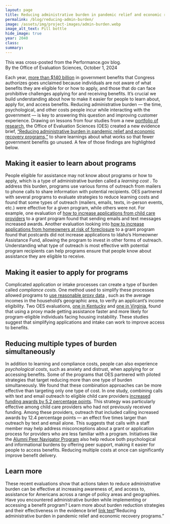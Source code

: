 ```yaml
---
layout: page	
title: Reducing administrative burden in pandemic relief and economic recovery programs
permalink: /blog/reducing-admin-burden/	
image: /assets/img/project-images/admin-burden.webp
image_alt_text: Pill bottle
hide_image: true
year: 2040
class:	
summary: 	
---
```

This was cross-posted from the Performance.gov blog.
<br>By the Office of Evaluation Sciences, October 1, 2024

Each year, <a class="usa-link usa-link--external" href="https://www.whitehouse.gov/omb/briefing-room/2024/07/17/making-government-programs-easier-to-access/">more than $140 billion</a> in government benefits that Congress authorizes goes unclaimed because individuals are not aware of what benefits they are eligible for or how to apply, and those that do can face prohibitive challenges applying for and receiving benefits. It’s crucial we build understanding about how to make it easier for people to learn about, apply for, and access benefits. Reducing administrative burden — the time, psychological, and other costs people incur while interacting with the government — is key to answering this question and improving customer experience. Drawing on lessons from four studies from a new <a href="https://oes.gsa.gov/pandemic-relief-economic-recovery/">portfolio of research</a>, the Office of Evaluation Sciences (OES) created a new evidence brief, <a href="https://oes.gsa.gov/assets/files/Learning-what-works-to-reduce-administrative-burden.pdf">“Reducing administrative burden in pandemic relief and economic recovery programs,”</a> to share learnings about what works so that fewer government benefits go unused. A few of those findings are highlighted below.

## Making it easier to learn about programs
People eligible for assistance may not know about programs or how to apply, which is a type of administrative burden called a <i>learning cost</i> . To address this burden, programs use various forms of outreach from mailers to phone calls to share information with potential recipients. OES partnered with several programs to evaluate strategies to reduce learning costs and found that some types of outreach (mailers, emails, texts, in-person events, etc.) were effective for a given program, while others were not. For example, one evaluation of <a href="https://oes.gsa.gov/projects/2209B-increasing-access-to-childcare-grants/">how to increase applications from child care providers</a> to a grant program found that sending emails and text messages increased awards. Another evaluation looking into <a href="https://oes.gsa.gov/projects/haf-pilot/">how to increase applications from homeowners at risk of foreclosure</a> to a grant program found that postcards did not increase applications to Idaho’s Homeowner Assistance Fund, allowing the program to invest in other forms of outreach. Understanding what type of outreach is most effective with potential program recipients can help programs ensure that people know about assistance they are eligible to receive.

## Making it easier to apply for programs
Complicated application or intake processes can create a type of burden called <i>compliance costs</i>. One method used to simplify these processes allowed programs to <a class="usa-link usa-link--external" href="https://home.treasury.gov/policy-issues/coronavirus/assistance-for-state-local-and-tribal-governments/emergency-rental-assistance-program/promising-practices/fact-specific-proxies">use reasonable proxy data</a>
, such as the average incomes in the household’s geographic area, to verify an applicant’s income eligibility. Two OES evaluations, <a href="https://oes.gsa.gov/projects/2305-era-grantee-flexibilities-ky/">one in Kentucky</a> and <a href="https://oes.gsa.gov/projects/era-grantee-flexibilities-va/">one in Virginia</a>, found that using a proxy made getting assistance faster and more likely for program-eligible individuals facing housing instability. These studies suggest that simplifying applications and intake can work to improve access to benefits.

## Reducing multiple types of burden simultaneously
In addition to learning and compliance costs, people can also experience <i>psychological costs</i>, such as anxiety and distrust, when applying for or accessing benefits. Some of the programs that OES partnered with piloted strategies that target reducing more than one type of burden simultaneously. We found that these combination approaches can be more effective than targeting only one type of cost. In one study, combining calls with text and email outreach to eligible child care providers <a href="https://oes.gsa.gov/results/increasing-access-to-mn-ccsbg/">increased funding awards by 5.2 percentage points</a>. This strategy was particularly effective among child care providers who had not previously received funding. Among these providers, outreach that included calling increased awards by 12.4 percentage points — an effect five times larger than outreach by text and email alone. This suggests that calls with a staff member may help address misconceptions about a grant or application process for providers who are less familiar with a program. Initiatives like the <a class="usa-link usa-link--external" href="https://www.performance.gov/blog/2024-blog-collective-motherhood-parenthood-journey-peer-support/">Alumni Peer Navigator Program</a> also help reduce both psychological and informational burdens by offering peer support, making it easier for people to access benefits. Reducing multiple costs at once can significantly improve benefit delivery.

## Learn more
These recent evaluations show that actions taken to reduce administrative burden can be effective at increasing awareness of, and access to, assistance for Americans across a range of policy areas and geographies. Have you encountered administrative burden while implementing or accessing a benefit program? Learn more about burden reduction strategies and their effectiveness in the evidence brief <a href="https://oes.gsa.gov/assets/files/Learning-what-works-to-reduce-administrative-burden.pdf">link text</a>“Reducing administrative burden in pandemic relief and economic recovery programs.”
